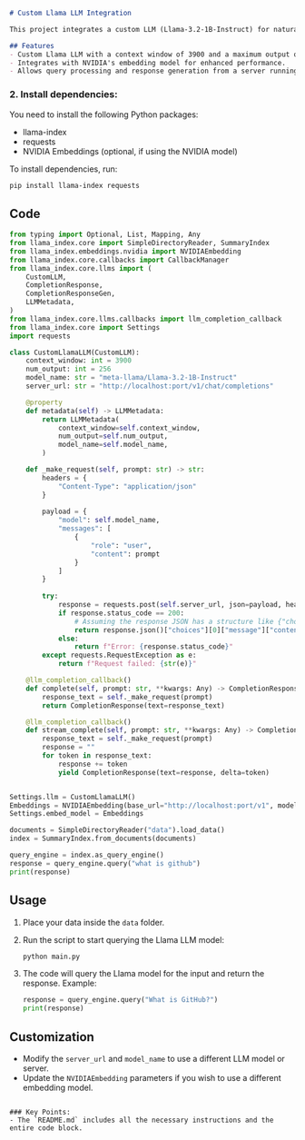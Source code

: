 
```markdown
# Custom Llama LLM Integration

This project integrates a custom LLM (Llama-3.2-1B-Instruct) for natural language processing tasks. It uses the Llama Index library along with NVIDIA's embedding model to handle queries and responses efficiently.

## Features
- Custom Llama LLM with a context window of 3900 and a maximum output of 256 tokens.
- Integrates with NVIDIA's embedding model for enhanced performance.
- Allows query processing and response generation from a server running at a specified URL.


```

### 2. Install dependencies:
You need to install the following Python packages:
- llama-index
- requests
- NVIDIA Embeddings (optional, if using the NVIDIA model)

To install dependencies, run:
```bash
pip install llama-index requests
```

## Code

```python
from typing import Optional, List, Mapping, Any
from llama_index.core import SimpleDirectoryReader, SummaryIndex
from llama_index.embeddings.nvidia import NVIDIAEmbedding
from llama_index.core.callbacks import CallbackManager
from llama_index.core.llms import (
    CustomLLM,
    CompletionResponse,
    CompletionResponseGen,
    LLMMetadata,
)
from llama_index.core.llms.callbacks import llm_completion_callback
from llama_index.core import Settings
import requests

class CustomLlamaLLM(CustomLLM):
    context_window: int = 3900
    num_output: int = 256
    model_name: str = "meta-llama/Llama-3.2-1B-Instruct"
    server_url: str = "http://localhost:port/v1/chat/completions"

    @property
    def metadata(self) -> LLMMetadata:
        return LLMMetadata(
            context_window=self.context_window,
            num_output=self.num_output,
            model_name=self.model_name,
        )

    def _make_request(self, prompt: str) -> str:
        headers = {
            "Content-Type": "application/json"
        }
        
        payload = {
            "model": self.model_name,
            "messages": [
                {
                    "role": "user",
                    "content": prompt
                }
            ]
        }
        
        try:
            response = requests.post(self.server_url, json=payload, headers=headers)
            if response.status_code == 200:
                # Assuming the response JSON has a structure like {"choices": [{"message": {"content": "..."}}]}
                return response.json()["choices"][0]["message"]["content"]
            else:
                return f"Error: {response.status_code}"
        except requests.RequestException as e:
            return f"Request failed: {str(e)}"

    @llm_completion_callback()
    def complete(self, prompt: str, **kwargs: Any) -> CompletionResponse:
        response_text = self._make_request(prompt)
        return CompletionResponse(text=response_text)

    @llm_completion_callback()
    def stream_complete(self, prompt: str, **kwargs: Any) -> CompletionResponseGen:
        response_text = self._make_request(prompt)
        response = ""
        for token in response_text:
            response += token
            yield CompletionResponse(text=response, delta=token)


Settings.llm = CustomLlamaLLM()
Embeddings = NVIDIAEmbedding(base_url="http://localhost:port/v1", model="nvidia/nv-embedqa-e5-v5")
Settings.embed_model = Embeddings

documents = SimpleDirectoryReader("data").load_data()
index = SummaryIndex.from_documents(documents)

query_engine = index.as_query_engine()
response = query_engine.query("what is github")
print(response)
```

## Usage

1. Place your data inside the `data` folder.
2. Run the script to start querying the Llama LLM model:

   ```bash
   python main.py
   ```

3. The code will query the Llama model for the input and return the response. Example:

   ```python
   response = query_engine.query("What is GitHub?")
   print(response)
   ```

## Customization

- Modify the `server_url` and `model_name` to use a different LLM model or server.
- Update the `NVIDIAEmbedding` parameters if you wish to use a different embedding model.

```

### Key Points:
- The `README.md` includes all the necessary instructions and the entire code block.
